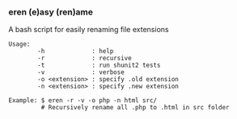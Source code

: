 ### eren (e)asy (ren)ame

A bash script for easily renaming file extensions

    Usage:
            -h             : help
            -r             : recursive
            -t             : run shunit2 tests
            -v             : verbose
            -o <extension> : specify .old extension
            -n <extension> : specify .new extension

    Example: $ eren -r -v -o php -n html src/
             # Recursively rename all .php to .html in src folder
